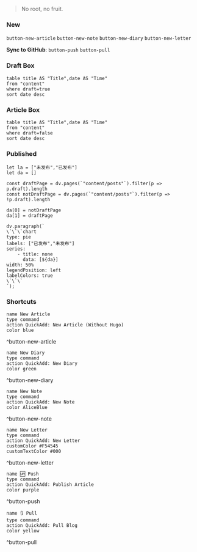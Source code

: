 > No root, no fruit.
### **New**

`button-new-article`  `button-new-note`   `button-new-diary`    `button-new-letter`

**Sync to GitHub**: `button-push`     `button-pull`

### **Draft Box**
```dataview
table title AS "Title",date AS "Time"
from "content"
where draft=true
sort date desc
```


### **Article Box**
```dataview
table title AS "Title",date AS "Time"
from "content"
where draft=false
sort date desc
```


### Published
```dataviewjs
let la = ["未发布","已发布"]
let da = []

const draftPage = dv.pages(`"content/posts"`).filter(p => p.draft).length
const notDraftPage = dv.pages(`"content/posts"`).filter(p => !p.draft).length

da[0] = notDraftPage
da[1] = draftPage

dv.paragraph(`
\`\`\`chart
type: pie
labels: ["已发布","未发布"]
series:
    - title: none
      data: [${da}]
width: 50%
legendPosition: left
labelColors: true
\`\`\`
`);
```
### Shortcuts

```button
name New Article
type command
action QuickAdd: New Article (Without Hugo)
color blue
```
^button-new-article

```button
name New Diary
type command
action QuickAdd: New Diary
color green
```
^button-new-diary

```button
name New Note
type command
action QuickAdd: New Note
color AliceBlue
```
^button-new-note

```button
name New Letter
type command
action QuickAdd: New Letter
customColor #F54545
customTextColor #000
```
^button-new-letter

```button
name 🆙 Push
type command
action QuickAdd: Publish Article
color purple
```
^button-push

```button
name 🔃 Pull
type command
action QuickAdd: Pull Blog
color yellow
```
^button-pull